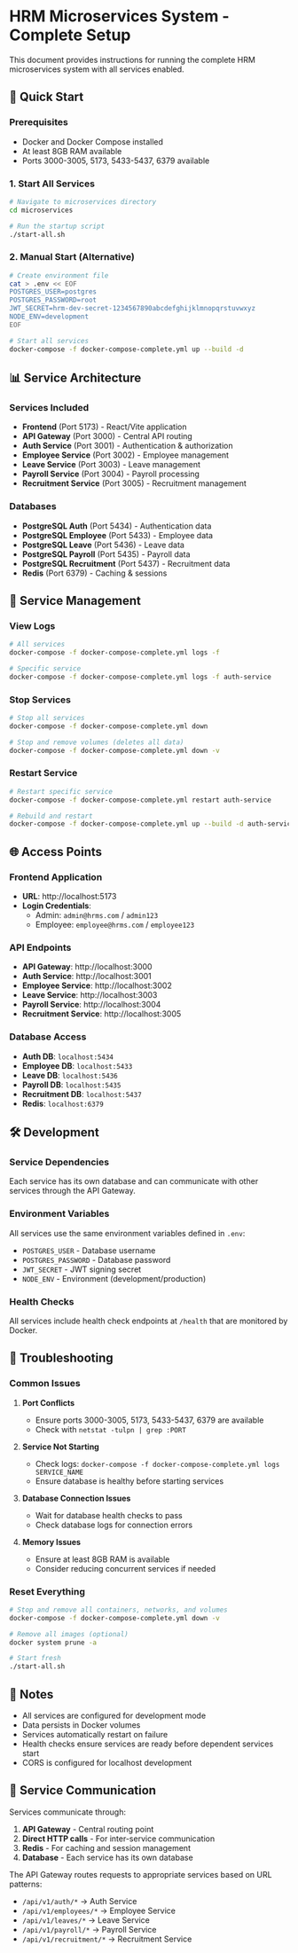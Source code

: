 # HRM Microservices System - Complete Setup

This document provides instructions for running the complete HRM microservices system with all services enabled.

## 🚀 Quick Start

### Prerequisites
- Docker and Docker Compose installed
- At least 8GB RAM available
- Ports 3000-3005, 5173, 5433-5437, 6379 available

### 1. Start All Services
```bash
# Navigate to microservices directory
cd microservices

# Run the startup script
./start-all.sh
```

### 2. Manual Start (Alternative)
```bash
# Create environment file
cat > .env << EOF
POSTGRES_USER=postgres
POSTGRES_PASSWORD=root
JWT_SECRET=hrm-dev-secret-1234567890abcdefghijklmnopqrstuvwxyz
NODE_ENV=development
EOF

# Start all services
docker-compose -f docker-compose-complete.yml up --build -d
```

## 📊 Service Architecture

### Services Included
- **Frontend** (Port 5173) - React/Vite application
- **API Gateway** (Port 3000) - Central API routing
- **Auth Service** (Port 3001) - Authentication & authorization
- **Employee Service** (Port 3002) - Employee management
- **Leave Service** (Port 3003) - Leave management
- **Payroll Service** (Port 3004) - Payroll processing
- **Recruitment Service** (Port 3005) - Recruitment management

### Databases
- **PostgreSQL Auth** (Port 5434) - Authentication data
- **PostgreSQL Employee** (Port 5433) - Employee data
- **PostgreSQL Leave** (Port 5436) - Leave data
- **PostgreSQL Payroll** (Port 5435) - Payroll data
- **PostgreSQL Recruitment** (Port 5437) - Recruitment data
- **Redis** (Port 6379) - Caching & sessions

## 🔧 Service Management

### View Logs
```bash
# All services
docker-compose -f docker-compose-complete.yml logs -f

# Specific service
docker-compose -f docker-compose-complete.yml logs -f auth-service
```

### Stop Services
```bash
# Stop all services
docker-compose -f docker-compose-complete.yml down

# Stop and remove volumes (deletes all data)
docker-compose -f docker-compose-complete.yml down -v
```

### Restart Service
```bash
# Restart specific service
docker-compose -f docker-compose-complete.yml restart auth-service

# Rebuild and restart
docker-compose -f docker-compose-complete.yml up --build -d auth-service
```

## 🌐 Access Points

### Frontend Application
- **URL**: http://localhost:5173
- **Login Credentials**:
  - Admin: `admin@hrms.com` / `admin123`
  - Employee: `employee@hrms.com` / `employee123`

### API Endpoints
- **API Gateway**: http://localhost:3000
- **Auth Service**: http://localhost:3001
- **Employee Service**: http://localhost:3002
- **Leave Service**: http://localhost:3003
- **Payroll Service**: http://localhost:3004
- **Recruitment Service**: http://localhost:3005

### Database Access
- **Auth DB**: `localhost:5434`
- **Employee DB**: `localhost:5433`
- **Leave DB**: `localhost:5436`
- **Payroll DB**: `localhost:5435`
- **Recruitment DB**: `localhost:5437`
- **Redis**: `localhost:6379`

## 🛠️ Development

### Service Dependencies
Each service has its own database and can communicate with other services through the API Gateway.

### Environment Variables
All services use the same environment variables defined in `.env`:
- `POSTGRES_USER` - Database username
- `POSTGRES_PASSWORD` - Database password
- `JWT_SECRET` - JWT signing secret
- `NODE_ENV` - Environment (development/production)

### Health Checks
All services include health check endpoints at `/health` that are monitored by Docker.

## 🐛 Troubleshooting

### Common Issues

1. **Port Conflicts**
   - Ensure ports 3000-3005, 5173, 5433-5437, 6379 are available
   - Check with `netstat -tulpn | grep :PORT`

2. **Service Not Starting**
   - Check logs: `docker-compose -f docker-compose-complete.yml logs SERVICE_NAME`
   - Ensure database is healthy before starting services

3. **Database Connection Issues**
   - Wait for database health checks to pass
   - Check database logs for connection errors

4. **Memory Issues**
   - Ensure at least 8GB RAM is available
   - Consider reducing concurrent services if needed

### Reset Everything
```bash
# Stop and remove all containers, networks, and volumes
docker-compose -f docker-compose-complete.yml down -v

# Remove all images (optional)
docker system prune -a

# Start fresh
./start-all.sh
```

## 📝 Notes

- All services are configured for development mode
- Data persists in Docker volumes
- Services automatically restart on failure
- Health checks ensure services are ready before dependent services start
- CORS is configured for localhost development

## 🔗 Service Communication

Services communicate through:
1. **API Gateway** - Central routing point
2. **Direct HTTP calls** - For inter-service communication
3. **Redis** - For caching and session management
4. **Database** - Each service has its own database

The API Gateway routes requests to appropriate services based on URL patterns:
- `/api/v1/auth/*` → Auth Service
- `/api/v1/employees/*` → Employee Service
- `/api/v1/leaves/*` → Leave Service
- `/api/v1/payroll/*` → Payroll Service
- `/api/v1/recruitment/*` → Recruitment Service


